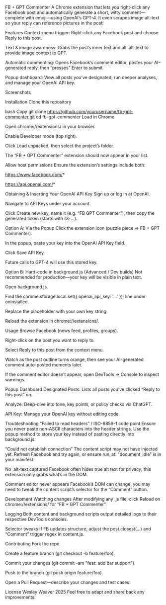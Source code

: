 FB + GPT Commenter
A Chrome extension that lets you right-click any Facebook post and automatically generate a short, witty comment—complete with emoji—using OpenAI’s GPT-4. It even scrapes image alt-text so your reply can reference pictures in the post!

Features
Context-menu trigger: Right-click any Facebook post and choose Reply to this post.

Text & image awareness: Grabs the post’s inner text and all <img> alt-text to provide image context to GPT.

Automatic commenting: Opens Facebook’s comment editor, pastes your AI-generated reply, then “presses” Enter to submit.

Popup dashboard: View all posts you’ve designated, run deeper analyses, and manage your OpenAI API key.

Screenshots


Installation
Clone this repository

bash
Copy
git clone https://github.com/yourusername/fb-gpt-commenter.git
cd fb-gpt-commenter
Load in Chrome

Open chrome://extensions/ in your browser.

Enable Developer mode (top right).

Click Load unpacked, then select the project’s folder.

The “FB + GPT Commenter” extension should now appear in your list.

Allow host permissions
Ensure the extension’s settings include both:

https://www.facebook.com/*

https://api.openai.com/*

Obtaining & Inserting Your OpenAI API Key
Sign up or log in at OpenAI.

Navigate to API Keys under your account.

Click Create new key, name it (e.g. “FB GPT Commenter”), then copy the generated token (starts with sk-…).

Option A: Via the Popup
Click the extension icon (puzzle piece → FB + GPT Commenter).

In the popup, paste your key into the OpenAI API Key field.

Click Save API Key.

Future calls to GPT-4 will use this stored key.

Option B: Hard-code in background.js (Advanced / Dev builds)
Not recommended for production—your key will be visible in plain text.

Open background.js.

Find the chrome.storage.local.set({ openai_api_key: '…' }); line under onInstalled.

Replace the placeholder with your own key string.

Reload the extension in chrome://extensions/.

Usage
Browse Facebook (news feed, profiles, groups).

Right-click on the post you want to reply to.

Select Reply to this post from the context menu.

Watch as the post outline turns orange, then see your AI-generated comment auto-posted moments later.

If the comment editor doesn’t appear, open DevTools → Console to inspect warnings.

Popup Dashboard
Designated Posts: Lists all posts you’ve clicked “Reply to this post” on.

Analyze: Deep-dive into tone, key points, or policy checks via ChatGPT.

API Key: Manage your OpenAI key without editing code.

Troubleshooting
“Failed to read headers” / ISO-8859-1 code point
Ensure you never paste non-ASCII characters into the header strings. Use the popup method to store your key instead of pasting directly into background.js.

“Could not establish connection”
The content script may not have injected yet. Refresh Facebook and try again, or ensure run_at: "document_idle" is in your manifest.

No <img> alt-text captured
Facebook often hides true alt text for privacy; this extension only grabs what’s in the DOM.

Comment editor never appears
Facebook’s DOM can change; you may need to tweak the content script’s selector for the “Comment” button.

Development
Watching changes
After modifying any .js file, click Reload on chrome://extensions/ for “FB + GPT Commenter”.

Logging
Both content and background scripts output detailed logs to their respective DevTools consoles.

Selector tweaks
If FB updates structure, adjust the post.closest(...) and “Comment” trigger regex in content.js.

Contributing
Fork the repo.

Create a feature branch (git checkout -b feature/foo).

Commit your changes (git commit -am "feat: add bar support").

Push to the branch (git push origin feature/foo).

Open a Pull Request—describe your changes and test cases.

License
Wesley Weaver 2025
Feel free to adapt and share back any improvements!
